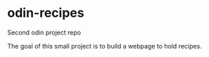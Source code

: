 # odin-recipes
Second odin project repo

The goal of this small project is to build a webpage to hold recipes.